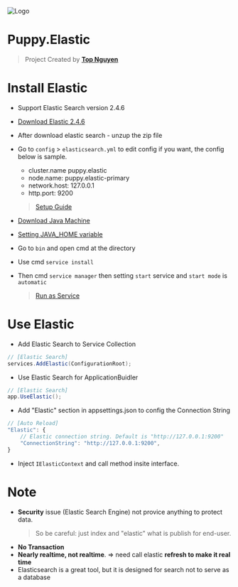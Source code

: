 ﻿![Logo](favicon.ico)
# Puppy.Elastic
> Project Created by [**Top Nguyen**](http://topnguyen.net)

# Install Elastic

- Support Elastic Search version 2.4.6

- [Download Elastic 2.4.6](https://www.elastic.co/downloads/past-releases/elasticsearch-2-4-6)

- After download elastic search - unzup the zip file

- Go to `config` > `elasticsearch.yml` to edit config if you want, the config below is sample.
	+ cluster.name puppy.elastic
	+ node.name: puppy.elastic-primary
	+ network.host: 127.0.0.1
	+ http.port: 9200
	> [Setup Guide](https://www.elastic.co/guide/en/elasticsearch/reference/2.4/setup.html)

- [Download Java Machine](https://java.com/en/download/manual.jsp)
- [Setting JAVA_HOME variable](https://confluence.atlassian.com/doc/setting-the-java_home-variable-in-windows-8895.html)

- Go to `bin` and open cmd at the directory
- Use cmd `service install`
- Then cmd `service manager` then setting `start` service and `start mode` is `automatic`
	> [Run as Service](https://www.elastic.co/guide/en/elasticsearch/reference/2.4/setup-service-win.html)

# Use Elastic

- Add Elastic Search to Service Collection
```csharp
// [Elastic Search]
services.AddElastic(ConfigurationRoot);
```

- Use Elastic Search for ApplicationBuidler
```csharp
// [Elastic Search]
app.UseElastic();
```

- Add "Elastic" section in appsettings.json to config the Connection String
```javascript
// [Auto Reload]
"Elastic": {
    // Elastic connection string. Default is "http://127.0.0.1:9200" 
    "ConnectionString": "http://127.0.0.1:9200",
}
```

- Inject `IElasticContext` and call method insite interface.

# Note
- **Security** issue (Elastic Search Engine) not provice anything to protect data.
    > So be careful: just index and "elastic" what is publish for end-user.
- **No Transaction**
- **Nearly realtime, not realtime**. => need call elastic **refresh to make it real time**
- Elasticsearch is a great tool, but it is designed for search not to serve as a database